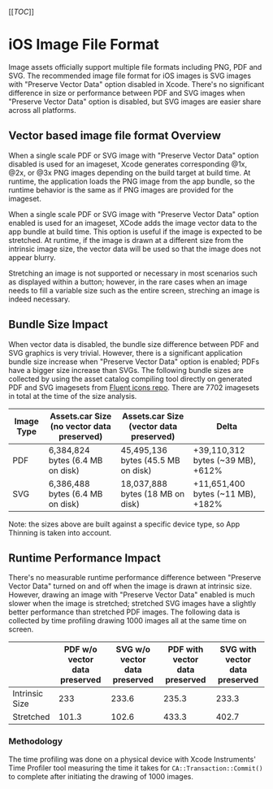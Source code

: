 [[_TOC_]]
# iOS Image File Format

Image assets officially support multiple file formats including PNG, PDF and SVG. The recommended image file format for iOS images is SVG images with "Preserve Vector Data" option disabled in Xcode. There's no significant difference in size or performance between PDF and SVG images when "Preserve Vector Data" option is disabled, but SVG images are easier share across all platforms.

## Vector based image file format Overview
When a single scale PDF or SVG image with "Preserve Vector Data" option disabled is used for an imageset, Xcode generates corresponding @1x, @2x, or @3x PNG images depending on the build target at build time. At runtime, the application loads the PNG image from the app bundle, so the runtime behavior is the same as if PNG images are provided for the imageset.

When a single scale PDF or SVG image with "Preserve Vector Data" option enabled is used for an imageset, XCode adds the image vector data to the app bundle at build time. This option is useful if the image is expected to be stretched. At runtime, if the image is drawn at a different size from the intrinsic image size, the vector data will be used so that the image does not appear blurry.

Stretching an image is not supported or necessary in most scenarios such as displayed within a button; however, in the rare cases when an image needs to fill a variable size such as the entire screen, streching an image is indeed necessary.

## Bundle Size Impact
When vector data is disabled, the bundle size difference between PDF and SVG graphics is very trivial. However, there is a significant application bundle size increase when "Preserve Vector Data" option is enabled; PDFs have a bigger size increase than SVGs. The following bundle sizes are collected by using the asset catalog compiling tool directly on generated PDF and SVG imagesets from [Fluent icons repo](https://github.com/microsoft/fluentui-system-icons). There are 7702 imagesets in total at the time of the size analysis.

| Image Type | Assets.car Size (no vector data preserved) | Assets.car Size (vector data preserved) | Delta |
|--|--|--|--|
| PDF | 6,384,824 bytes (6.4 MB on disk) | 45,495,136 bytes (45.5 MB on disk) | +39,110,312 bytes (~39 MB), +612% |
| SVG | 6,386,488 bytes (6.4 MB on disk) | 18,037,888 bytes (18 MB on disk) | +11,651,400 bytes (~11 MB), +182% |

Note: the sizes above are built against a specific device type, so App Thinning is taken into account.

## Runtime Performance Impact
There's no measurable runtime performance difference between "Preserve Vector Data" turned on and off when the image is drawn at intrinsic size. However, drawing an image with "Preserve Vector Data" enabled is much slower when the image is stretched; stretched SVG images have a slightly better performance than stretched PDF images. The following data is collected by time profiling drawing 1000 images all at the same time on screen.

| | PDF w/o vector data preserved | SVG w/o vector data preserved | PDF with vector data preserved | SVG with vector data preserved |
|--|--|--|--|--|
| Intrinsic Size | 233 | 233.6 | 235.3 | 233.3 |
| Stretched | 101.3 | 102.6 | 433.3 | 402.7 |

### Methodology
The time profiling was done on a physical device with Xcode Instruments' Time Profiler tool measuring the time it takes for `CA::Transaction::Commit()` to complete after initiating the drawing of 1000 images.
